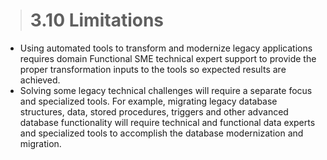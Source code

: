 > # **3.10** Limitations

- Using automated tools to transform and modernize legacy applications requires domain Functional SME technical expert support to provide the proper transformation inputs to the tools so expected results are achieved.
- Solving some legacy technical challenges will require a separate focus and specialized tools.  For example, migrating legacy database structures, data, stored procedures, triggers and other advanced database functionality will require technical and functional data experts and specialized tools to accomplish the database modernization and migration.

